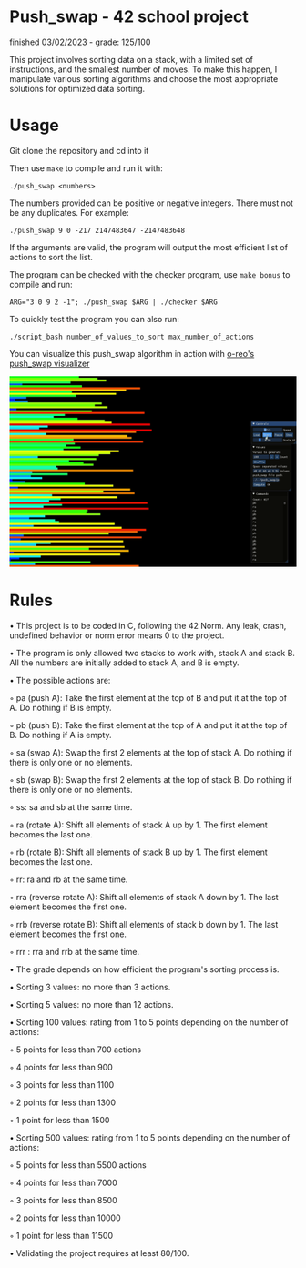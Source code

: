 # Push_swap - 42 school project
finished 03/02/2023 - grade: 125/100

This project involves sorting data on a stack, with a limited set of instructions, and the smallest number of moves. To make this happen, I manipulate various sorting algorithms and choose the most appropriate solutions for optimized data sorting.

# Usage

Git clone the repository and cd into it

Then use ```make``` to compile and run it with:

```shell
./push_swap <numbers>
```

The numbers provided can be positive or negative integers. There must not be any duplicates. For example:

```shell
./push_swap 9 0 -217 2147483647 -2147483648
```

If the arguments are valid, the program will output the most efficient list of actions to sort the list.

The program can be checked with the checker program, use ```make bonus``` to compile and run:

```shell
ARG="3 0 9 2 -1"; ./push_swap $ARG | ./checker $ARG
```

To quickly test the program you can also run:

```shell
./script_bash number_of_values_to_sort max_number_of_actions
```

You can visualize this push_swap algorithm in action with [o-reo's push_swap visualizer](https://github.com/o-reo/push_swap_visualizer)

![Push_swap visualization by mcombeau](https://github.com/mcombeau/push_swap/blob/main/subject/push_swap_visualization.gif)

# Rules

• This project is to be coded in C, following the 42 Norm. Any leak, crash, undefined behavior or norm error means 0 to the project.

• The program is only allowed two stacks to work with, stack A and stack B. All the numbers are initially added to stack A, and B is empty.

• The possible actions are:

◦ pa (push A): Take the first element at the top of B and put it at the top of A. Do nothing if B is empty.

◦ pb (push B): Take the first element at the top of A and put it at the top of B. Do nothing if A is empty.

◦ sa (swap A): Swap the first 2 elements at the top of stack A. Do nothing if there is only one or no elements.

◦ sb (swap B): Swap the first 2 elements at the top of stack B. Do nothing if there is only one or no elements.

◦ ss: sa and sb at the same time.

◦ ra (rotate A): Shift all elements of stack A up by 1. The first element becomes the last one.

◦ rb (rotate B): Shift all elements of stack B up by 1. The first element becomes the last one.

◦ rr: ra and rb at the same time.

◦ rra (reverse rotate A): Shift all elements of stack A down by 1. The last element becomes the first one.

◦ rrb (reverse rotate B): Shift all elements of stack b down by 1. The last element becomes the first one.

◦ rrr : rra and rrb at the same time.

• The grade depends on how efficient the program's sorting process is.
 
• Sorting 3 values: no more than 3 actions.

• Sorting 5 values: no more than 12 actions.

• Sorting 100 values: rating from 1 to 5 points depending on the number of actions:

  ◦ 5 points for less than 700 actions
  
  ◦ 4 points for less than 900
  
  ◦ 3 points for less than 1100
  
  ◦ 2 points for less than 1300
  
  ◦ 1 point for less than 1500

• Sorting 500 values: rating from 1 to 5 points depending on the number of actions:

  ◦ 5 points for less than 5500 actions
  
  ◦ 4 points for less than 7000
  
  ◦ 3 points for less than 8500
  
  ◦ 2 points for less than 10000
  
  ◦ 1 point for less than 11500

• Validating the project requires at least 80/100.

